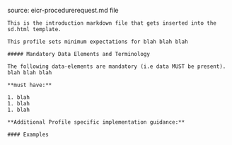 source: eicr-procedurerequest.md file

    This is the introduction markdown file that gets inserted into the sd.html template.

    This profile sets minimum expectations for blah blah blah

    ##### Mandatory Data Elements and Terminology

    The following data-elements are mandatory (i.e data MUST be present). blah blah blah

    **must have:**

    1. blah
    1. blah
    1. blah

    **Additional Profile specific implementation guidance:**

    #### Examples
